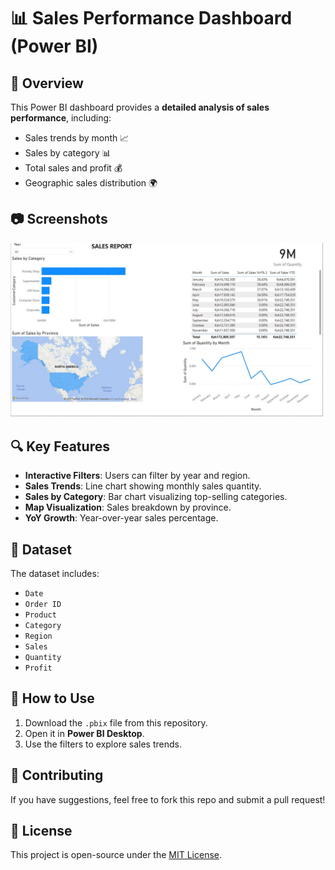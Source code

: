 # 📊 Sales Performance Dashboard (Power BI)

## 🎯 Overview
This Power BI dashboard provides a **detailed analysis of sales performance**, including:
- Sales trends by month 📈
- Sales by category 📊
- Total sales and profit 💰
- Geographic sales distribution 🌍

## 📷 Screenshots
![Sales Dashboard](Dashboard.jpg)
## 🔍 Key Features
- **Interactive Filters**: Users can filter by year and region.
- **Sales Trends**: Line chart showing monthly sales quantity.
- **Sales by Category**: Bar chart visualizing top-selling categories.
- **Map Visualization**: Sales breakdown by province.
- **YoY Growth**: Year-over-year sales percentage.

## 📁 Dataset
The dataset includes:
- `Date`
- `Order ID`
- `Product`
- `Category`
- `Region`
- `Sales`
- `Quantity`
- `Profit`

## 🚀 How to Use
1. Download the `.pbix` file from this repository.
2. Open it in **Power BI Desktop**.
3. Use the filters to explore sales trends.

## 📢 Contributing
If you have suggestions, feel free to fork this repo and submit a pull request!

## 📜 License
This project is open-source under the [MIT License](LICENSE).
